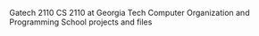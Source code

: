 Gatech 2110
CS 2110 at Georgia Tech
Computer Organization and Programming
School projects and files
